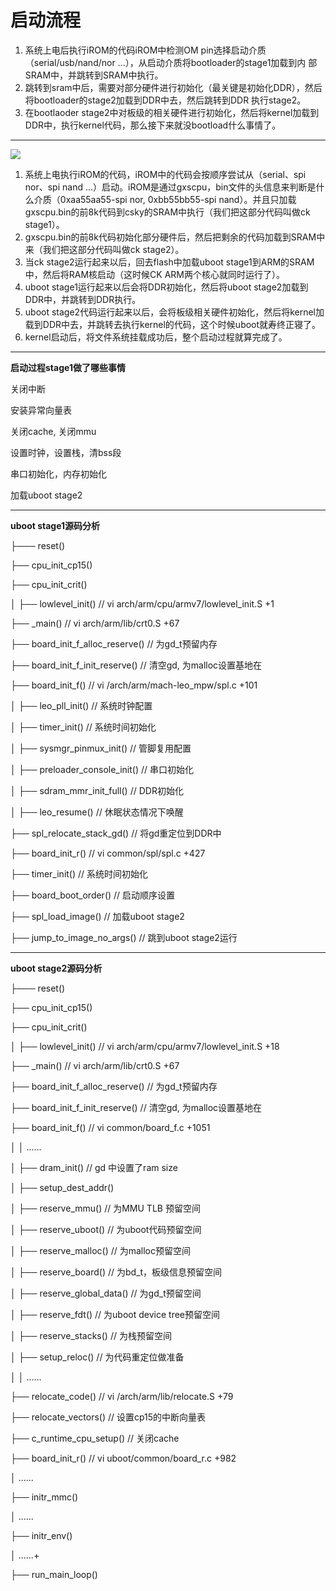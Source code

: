 # 启动流程

1. 系统上电后执行iROM的代码iROM中检测OM pin选择启动介质（serial/usb/nand/nor ...），从启动介质将bootloader的stage1加载到内 部SRAM中，并跳转到SRAM中执行。
2. 跳转到sram中后，需要对部分硬件进行初始化（最关键是初始化DDR），然后将bootloader的stage2加载到DDR中去，然后跳转到DDR 执行stage2。
3. 在bootlaoder stage2中对板级的相关硬件进行初始化，然后将kernel加载到DDR中，执行kernel代码，那么接下来就没bootload什么事情了。

---

![](https://13421398942.gitbooks.io/gx8010_uboot-openwrt/content/assets/GX8010.png)

1. 系统上电执行iROM的代码，iROM中的代码会按顺序尝试从（serial、spi nor、spi nand ...）启动。iROM是通过gxscpu，bin文件的头信息来判断是什么介质（0xaa55aa55-spi nor, 0xbb55bb55-spi nand）。并且只加载gxscpu.bin的前8k代码到csky的SRAM中执行（我们把这部分代码叫做ck stage1）。
2. gxscpu.bin的前8k代码初始化部分硬件后，然后把剩余的代码加载到SRAM中来（我们把这部分代码叫做ck stage2）。
3. 当ck stage2运行起来以后，回去flash中加载uboot stage1到ARM的SRAM中，然后将RAM核启动（这时候CK ARM两个核心就同时运行了）。
4. uboot stage1运行起来以后会将DDR初始化，然后将uboot stage2加载到DDR中，并跳转到DDR执行。
5. uboot stage2代码运行起来以后，会将板级相关硬件初始化，然后将kernel加载到DDR中去，并跳转去执行kernel的代码，这个时候uboot就寿终正寝了。
6. kernel启动后，将文件系统挂载成功后，整个启动过程就算完成了。

---

**启动过程stage1做了哪些事情**

关闭中断

安装异常向量表

关闭cache, 关闭mmu

设置时钟，设置栈，清bss段

串口初始化，内存初始化

加载uboot stage2

---

**uboot stage1源码分析**

├─── reset\(\)

├── cpu\_init\_cp15\(\)

├── cpu\_init\_crit\(\)

│ ├── lowlevel\_init\(\) // vi arch/arm/cpu/armv7/lowlevel\_init.S +1

├── \_main\(\) // vi arch/arm/lib/crt0.S +67

├── board\_init\_f\_alloc\_reserve\(\) // 为gd\_t预留内存

├── board\_init\_f\_init\_reserve\(\) // 清空gd, 为malloc设置基地在

├── board\_init\_f\(\) // vi /arch/arm/mach-leo\_mpw/spl.c +101

│ ├── leo\_pll\_init\(\) // 系统时钟配置

│ ├── timer\_init\(\) // 系统时间初始化

│ ├── sysmgr\_pinmux\_init\(\) // 管脚复用配置

│ ├── preloader\_console\_init\(\) // 串口初始化

│ ├── sdram\_mmr\_init\_full\(\) // DDR初始化

│ ├── leo\_resume\(\) // 休眠状态情况下唤醒

├── spl\_relocate\_stack\_gd\(\) // 将gd重定位到DDR中

├── board\_init\_r\(\) // vi common/spl/spl.c +427

├── timer\_init\(\) // 系统时间初始化

├── board\_boot\_order\(\) // 启动顺序设置

├── spl\_load\_image\(\) // 加载uboot stage2

├── jump\_to\_image\_no\_args\(\) // 跳到uboot stage2运行

---

**uboot stage2源码分析**

├─── reset\(\)

├── cpu\_init\_cp15\(\)

├── cpu\_init\_crit\(\)

│ ├── lowlevel\_init\(\) // vi arch/arm/cpu/armv7/lowlevel\_init.S +18

├── \_main\(\) // vi arch/arm/lib/crt0.S +67

├── board\_init\_f\_alloc\_reserve\(\) // 为gd\_t预留内存

├── board\_init\_f\_init\_reserve\(\) // 清空gd, 为malloc设置基地在

├── board\_init\_f\(\) // vi common/board\_f.c +1051

│ │ ......

│ ├── dram\_init\(\) // gd 中设置了ram size

│ ├── setup\_dest\_addr\(\)

│ ├── reserve\_mmu\(\) // 为MMU TLB 预留空间

│ ├── reserve\_uboot\(\) // 为uboot代码预留空间

│ ├── reserve\_malloc\(\) // 为malloc预留空间

│ ├── reserve\_board\(\) // 为bd\_t，板级信息预留空间

│ ├── reserve\_global\_data\(\) // 为gd\_t预留空间

│ ├── reserve\_fdt\(\) // 为uboot device tree预留空间

│ ├── reserve\_stacks\(\) // 为栈预留空间

│ ├── setup\_reloc\(\) // 为代码重定位做准备

│ │ ......

├── relocate\_code\(\) // vi /arch/arm/lib/relocate.S +79

├── relocate\_vectors\(\) // 设置cp15的中断向量表

├── c\_runtime\_cpu\_setup\(\) // 关闭cache

├── board\_init\_r\(\) // vi uboot/common/board\_r.c +982

│ ......

├── initr\_mmc\(\)

│ ......

├── initr\_env\(\)

│ ......+

├── run\_main\_loop\(\)


